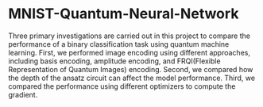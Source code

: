 # MNIST-Quantum-Neural-Network

Three primary investigations are carried out in this
project to compare the performance of a binary classification task using quantum machine learning. First,
we performed image encoding using different approaches,
including basis encoding, amplitude encoding, and
FRQI(Flexible Representation of Quantum Images)
encoding. Second, we compared how the depth of the
ansatz circuit can affect the model performance. Third,
we compared the performance using different optimizers
to compute the gradient.
